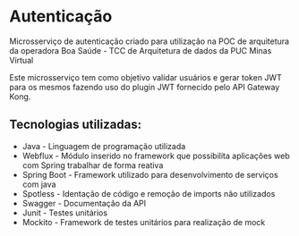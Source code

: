 # Autenticação

Microsserviço de autenticação criado para utilização na POC de arquitetura da operadora Boa Saúde - TCC de Arquitetura de dados da PUC Minas Virtual

Este microsserviço tem como objetivo validar usuários e gerar token JWT para os mesmos fazendo uso do plugin JWT fornecido pelo API Gateway Kong. 

## Tecnologias utilizadas:

- Java - Linguagem de programação utilizada
- Webflux - Módulo inserido no framework que possibilita aplicações web com Spring trabalhar de forma reativa
- Spring Boot - Framework utilizado para desenvolvimento de serviços com java
- Spotless - Identação de código e remoção de imports não utilizados
- Swagger - Documentação da API
- Junit - Testes unitários
- Mockito - Framework de testes unitários para realização de mock

